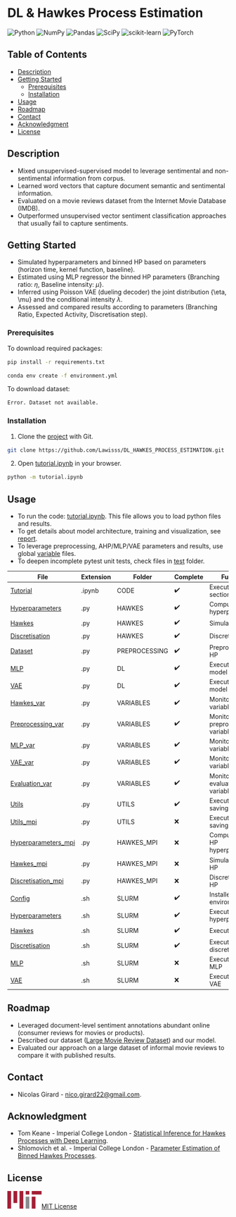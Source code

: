 # DL & Hawkes Process Estimation

![Python](https://img.shields.io/badge/python-3670A0?style=for-the-badge&logo=python&logoColor=ffdd54) ![NumPy](https://img.shields.io/badge/numpy-%23013243.svg?style=for-the-badge&logo=numpy&logoColor=white) ![Pandas](https://img.shields.io/badge/pandas-%23150458.svg?style=for-the-badge&logo=pandas&logoColor=white) ![SciPy](https://img.shields.io/badge/SciPy-%230C55A5.svg?style=for-the-badge&logo=scipy&logoColor=%white) ![scikit-learn](https://img.shields.io/badge/scikit--learn-%23F7931E.svg?style=for-the-badge&logo=scikit-learn&logoColor=white) ![PyTorch](https://img.shields.io/badge/PyTorch-%23EE4C2C.svg?style=for-the-badge&logo=PyTorch&logoColor=white)

<!--- Results illustration here --->

## Table of Contents

- [Description](#description)
- [Getting Started](#getting-started)
  - [Prerequisites](#prerequisites)
  - [Installation](#installation)
- [Usage](#usage)
- [Roadmap](#roadmap)
- [Contact](#contact)
- [Acknowledgment](#Acknowledgment)
- [License](#license)

## Description

* Mixed unsupervised-supervised model to leverage sentimental and non-sentimental information from corpus. 
* Learned word vectors that capture document semantic and sentimental information. 
* Evaluated on a movie reviews dataset from the Internet Movie Database (IMDB). 
* Outperformed unsupervised vector sentiment classification approaches that usually fail to capture sentiments.

<!--- Project features here --->

## Getting Started

* Simulated hyperparameters and binned HP based on parameters (horizon time, kernel function, baseline). 
* Estimated using MLP regressor the binned HP parameters {Branching ratio: $\eta$, Baseline intensity: $\mu$}. 
* Inferred using Poisson VAE (dueling decoder) the joint distribution \{\eta, \mu\} and the conditional intensity $\lambda$.
* Assessed and compared results according to parameters (Branching Ratio, Expected Activity, Discretisation step).

### Prerequisites

To download required packages:

```sh
pip install -r requirements.txt
```

```sh
conda env create -f environment.yml
```

To download dataset:

```sh
Error. Dataset not available.
```

### Installation

1. Clone the [project](https://github.com/Lawisss/DL_HAWKES_PROCESS_ESTIMATION) with Git.

```sh
git clone https://github.com/Lawisss/DL_HAWKES_PROCESS_ESTIMATION.git
```
2. Open [tutorial.ipynb](https://github.com/Lawisss/DL_HAWKES_PROCESS_ESTIMATION/blob/main/CODE/tutorial.ipynb) in your browser.

```sh
python -m tutorial.ipynb
```

## Usage

* To run the code: [tutorial.ipynb](https://github.com/Lawisss/DL_HAWKES_PROCESS_ESTIMATION/blob/main/CODE/tutorial.ipynb). This file allows you to load python files and results.
* To get details about model architecture, training and visualization, see [report](https://github.com/Lawisss/DL_HAWKES_PROCESS_ESTIMATION/blob/main/REPORT/report.pdf).
* To leverage preprocessing, AHP/MLP/VAE parameters and results, use global [variable](https://github.com/Lawisss/DL_HAWKES_PROCESS_ESTIMATION/tree/main/CODE/VARIABLES) files.
* To deepen incomplete pytest unit tests, check files in [test](https://github.com/Lawisss/DL_HAWKES_PROCESS_ESTIMATION/tree/main/TEST) folder.

|                                         File                                                                       |               Extension               |               Folder                  |               Complete                |               Function                |
| ------------------------------------------------------------------------------------------------------------------ | ------------------------------------- | ------------------------------------- | ------------------------------------- | ------------------------------------- |
| [Tutorial](https://github.com/Lawisss/DL_HAWKES_PROCESS_ESTIMATION/blob/main/CODE/tutorial.ipynb)     | .ipynb                                   | CODE                  	     | ✔️                                   | Executed project sections
| [Hyperparameters](https://github.com/Lawisss/DL_HAWKES_PROCESS_ESTIMATION/blob/main/CODE/HAWKES/hyperparameters.py)     | .py                                   | HAWKES                  	     | ✔️                                   | Computed HP hyperparameters
| [Hawkes](https://github.com/Lawisss/DL_HAWKES_PROCESS_ESTIMATION/blob/main/CODE/HAWKES/hawkes.py)   | .py                                   | HAWKES                    	     | ✔️                                   | Simulated HP
| [Discretisation](https://github.com/Lawisss/DL_HAWKES_PROCESS_ESTIMATION/blob/main/CODE/HAWKES/discretisation.py)                     | .py                                   | HAWKES                           | ✔️                                   | Discretized HP                       |
| [Dataset](https://github.com/Lawisss/DL_HAWKES_PROCESS_ESTIMATION/blob/main/CODE/PREPROCESSING/dataset.py)     | .py                                   | PREPROCESSING           		     | ✔️                                   | Preprocessed HP
| [MLP](https://github.com/Lawisss/DL_HAWKES_PROCESS_ESTIMATION/blob/main/CODE/DL/mlp.py)       | .py                                   | DL                         | ✔️                                   | Executed MLP model                |
| [VAE](https://github.com/Lawisss/DL_HAWKES_PROCESS_ESTIMATION/blob/main/CODE/DL/vae.py)    | .py                                   | DL                        | ✔️                                   | Executed VAE model               |
| [Hawkes_var](https://github.com/Lawisss/DL_HAWKES_PROCESS_ESTIMATION/blob/main/CODE/VARIABLES/hawkes_var.py)				 | .py                                 | VARIABLES                       	     | ✔️                                   | Monitored HP variables          |
| [Preprocessing_var](https://github.com/Lawisss/DL_HAWKES_PROCESS_ESTIMATION/blob/main/CODE/VARIABLES/preprocessing_var.py)     | .py                                   | VARIABLES                  	     | ✔️                                   | Monitored preprocessing variables	                  |
| [MLP_var](https://github.com/Lawisss/DL_HAWKES_PROCESS_ESTIMATION/blob/main/CODE/VARIABLES/mlp_var.py)   | .py                                   | VARIABLES                    	     | ✔️                                   | Monitored MLP variables	                  |
[VAE_var](https://github.com/Lawisss/DL_HAWKES_PROCESS_ESTIMATION/blob/main/CODE/VARIABLES/vae_var.py)   | .py                                   | VARIABLES                    	     | ✔️                                   | Monitored VAE variables	                  |
[Evaluation_var](https://github.com/Lawisss/DL_HAWKES_PROCESS_ESTIMATION/blob/main/CODE/VARIABLES/evaluation_var.py)   | .py                                   | VARIABLES                 	     | ✔️                                   | Monitored evaluation variables	                  |
[Utils](https://github.com/Lawisss/DL_HAWKES_PROCESS_ESTIMATION/blob/main/CODE/UTILS/utils.py)   | .py                                   | UTILS                    	     | ✔️                                   | Executed saving/loading                  |
[Utils_mpi](https://github.com/Lawisss/DL_HAWKES_PROCESS_ESTIMATION/blob/main/CODE/UTILS/utils_mpi.py)   | .py                                   | UTILS                    	     | ❌                                  | Executed MPI saving/loading	                  |
[Hyperparameters_mpi](https://github.com/Lawisss/DL_HAWKES_PROCESS_ESTIMATION/blob/main/CODE/HAWKES_MPI/hyperparameters_mpi.py)   | .py                                   | HAWKES_MPI                   	     | ❌                                   | Computed MPI HP hyperparameters       |
[Hawkes_mpi](https://github.com/Lawisss/DL_HAWKES_PROCESS_ESTIMATION/blob/main/CODE/HAWKES_MPI/hawkes_mpi.py)   | .py                                   | HAWKES_MPI                    	     | ❌                                   | Simulated MPI HP	                  |
[Discretisation_mpi](https://github.com/Lawisss/DL_HAWKES_PROCESS_ESTIMATION/blob/main/CODE/HAWKES_MPI/discretisation_mpi.py)   | .py                                   | HAWKES_MPI                    	     | ❌                                   | Discretized MPI HP	                  |
[Config](https://github.com/Lawisss/DL_HAWKES_PROCESS_ESTIMATION/blob/main/CODE/SLURM/config.sh)   | .sh                                   | SLURM                    	     | ✔️                                   | Installed conda environment
[Hyperparameters](https://github.com/Lawisss/DL_HAWKES_PROCESS_ESTIMATION/blob/main/CODE/SLURM/hyperparameters.sh)   | .sh                                   | SLURM                    	     | ✔️                                   | Executed MPI hyperparameters
[Hawkes](https://github.com/Lawisss/DL_HAWKES_PROCESS_ESTIMATION/blob/main/CODE/SLURM/hawkes.sh)   | .sh                                   | SLURM                    	     | ✔️                                   | Executed MPI HP
[Discretisation](https://github.com/Lawisss/DL_HAWKES_PROCESS_ESTIMATION/blob/main/CODE/SLURM/discretisation.sh)   | .sh                                   | SLURM                    	     | ✔️                                   | Executed MPI discretisation
[MLP](https://github.com/Lawisss/DL_HAWKES_PROCESS_ESTIMATION/blob/main/CODE/SLURM/mlp.sh)   | .sh                                   | SLURM                    	     | ❌                                   | Executed MPI MLP
[VAE](https://github.com/Lawisss/DL_HAWKES_PROCESS_ESTIMATION/blob/main/CODE/SLURM/vae.sh)   | .sh                                   | SLURM                    	     | ❌                                   | Executed MPI VAE

## Roadmap

* Leveraged document-level sentiment annotations abundant online (consumer reviews for movies or products). 
* Described our dataset ([Large Movie Review Dataset](https://ai.stanford.edu/~amaas/data/sentiment/)) and our model. 
* Evaluated our approach on a large dataset of informal movie reviews to compare it with published results.

## Contact

* Nicolas Girard - nico.girard22@gmail.com.

## Acknowledgment

* Tom Keane - Imperial College London - [Statistical Inference for Hawkes Processes with Deep Learning](https://tom-keane.github.io/project_1.pdf).
* Shlomovich et al. - Imperial College London - [Parameter Estimation of Binned Hawkes Processes](https://www.tandfonline.com/doi/full/10.1080/10618600.2022.2050247).

## License

<a href="https://choosealicense.com/licenses/mit/"><img src="https://raw.githubusercontent.com/johnturner4004/readme-generator/master/src/components/assets/images/mit.svg" height=40 />MIT License</a>
